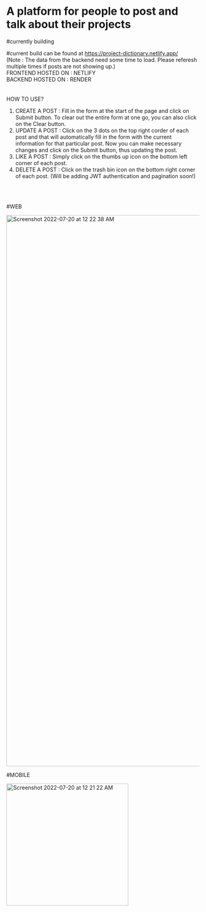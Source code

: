 # A platform for people to post and talk about their projects

#currently building

#current build can be found at https://project-dictionary.netlify.app/  <br />
(Note : The data from the backend need some time to load. Please referesh multiple times if posts are not showing up.)
<br />
FRONTEND HOSTED ON : NETLIFY  <br />
BACKEND HOSTED ON : RENDER
<br />
<br />
<br />
HOW TO USE?<br />
1. CREATE A POST : Fill in the form at the start of the page and click on Submit button. To clear out the entire form at one go, you can also click on the Clear button.<br />
2. UPDATE A POST : Click on the 3 dots on the top right corder of each post and that will automatically fill in the form with the current information for that particular post. Now you can make necessary changes and click on the Submit button, thus updating the post.<br />
3. LIKE A POST : Simply click on the thumbs up icon on the bottom left corner of each post.<br />
4. DELETE A POST : Click on the trash bin icon on the bottom right corner of each post. (Will be adding JWT authentication and pagination soon!)<br />
<br />
<br />

#WEB

<img width="1436" alt="Screenshot 2022-07-20 at 12 22 38 AM" src="https://user-images.githubusercontent.com/71429098/179826987-a286c8c6-3777-499d-936e-0aad18f1ae66.png">


#MOBILE

<img width="318" alt="Screenshot 2022-07-20 at 12 21 22 AM" src="https://user-images.githubusercontent.com/71429098/179826804-078a7e60-5af1-409a-93ec-b04e48e781df.png">
